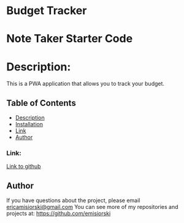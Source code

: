 # Budget Tracker

# Note Taker Starter Code

# Description:
This is a PWA application that allows you to track your budget.

## Table of Contents

- [Description](#Description)
- [Installation](#Installation)
- [Link](#Link)
- [Author](#Author)

### Link:

[Link to github](https://emisiorski.github.io/SQL-Emisiorski/)



## Author
If you have questions about the project, please email ericamisiorski@gmail.com
You can see more of my repositories and projects at: https://github.com/emisiorski